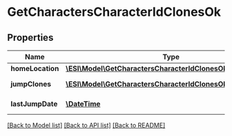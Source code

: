 # GetCharactersCharacterIdClonesOk

## Properties
Name | Type | Description | Notes
------------ | ------------- | ------------- | -------------
**homeLocation** | [**\ESI\Model\GetCharactersCharacterIdClonesOkHomeLocation**](GetCharactersCharacterIdClonesOkHomeLocation.md) |  | [optional] 
**jumpClones** | [**\ESI\Model\GetCharactersCharacterIdClonesOkJumpClones[]**](GetCharactersCharacterIdClonesOkJumpClones.md) | jump_clones array | 
**lastJumpDate** | [**\DateTime**](\DateTime.md) | last_jump_date string | [optional] 

[[Back to Model list]](../README.md#documentation-for-models) [[Back to API list]](../README.md#documentation-for-api-endpoints) [[Back to README]](../README.md)


